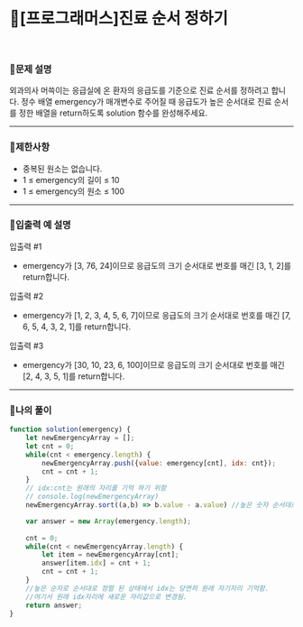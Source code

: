 # 🦄[프로그래머스]진료 순서 정하기
<br/>

### 🧡문제 설명
외과의사 머쓱이는 응급실에 온 환자의 응급도를 기준으로 진료 순서를 정하려고 합니다. 정수 배열 emergency가 매개변수로 주어질 때 응급도가 높은 순서대로 진료 순서를 정한 배열을 return하도록 solution 함수를 완성해주세요.
***
### 💛제한사항
- 중복된 원소는 없습니다.
- 1 ≤ emergency의 길이 ≤ 10
- 1 ≤ emergency의 원소 ≤ 100
***
### 💙입출력 예 설명
입출력 #1
- emergency가 [3, 76, 24]이므로 응급도의 크기 순서대로 번호를 매긴 [3, 1, 2]를 return합니다.

입출력 #2
- emergency가 [1, 2, 3, 4, 5, 6, 7]이므로 응급도의 크기 순서대로 번호를 매긴 [7, 6, 5, 4, 3, 2, 1]를 return합니다.

입출력 #3
- emergency가 [30, 10, 23, 6, 100]이므로 응급도의 크기 순서대로 번호를 매긴 [2, 4, 3, 5, 1]를 return합니다.
***
### 💜나의 풀이
```javascript
function solution(emergency) {
    let newEmergencyArray = [];
    let cnt = 0;
    while(cnt < emergency.length) {
        newEmergencyArray.push({value: emergency[cnt], idx: cnt});
        cnt = cnt + 1;
    }
    // idx:cnt는 원래의 자리를 기억 하기 위함
    // console.log(newEmergencyArray)
    newEmergencyArray.sort((a,b) => b.value - a.value) //높은 숫자 순서대로 정렬 idx값도 같이 정렬됨.

    var answer = new Array(emergency.length);
    
    cnt = 0;
    while(cnt < newEmergencyArray.length) {
        let item = newEmergencyArray[cnt];
        answer[item.idx] = cnt + 1;
        cnt = cnt + 1;
    }
    //높은 순자로 순서대로 정렬 된 상태에서 idx는 당연히 원래 자기자리 기억함.
    //여기서 원래 idx자리에 새로운 자리값으로 변경됨.
    return answer;
}
```
